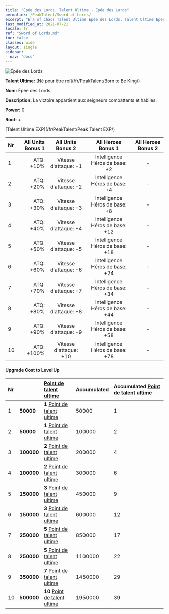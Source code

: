 ```yaml
---
title: "Épée des Lords. Talent Ultime - Épée des Lords"
permalink: /PeakTalent/Sword of Lords/
excerpt: "Era of Chaos Talent Ultime Épée des Lords. Talent Ultime Épée des Lords. Épée des Lords"
last_modified_at: 2021-07-21
locale: fr
ref: "Sword of Lords.md"
toc: false
classes: wide
layout: single
sidebar:
  nav: "docs"
---
```


  ![Épée des Lords](/images/pt/talent_4301.png)

  **Talent Ultime:** [Né pour être roi](/fr/PeakTalent/Born to Be King/)

  **Nom:** Épée des Lords

  **Description:** La victoire appartient aux seigneurs combattants et habiles.

  **Power:** 0

  **Root:** +

  [Talent Ultime EXP](/fr/PeakTalent/Peak Talent EXP/)

  | Nr | All Units Bonus 1 | All Units Bonus 2 | All Heroes Bonus 1 | All Heroes Bonus 2 |
  |:---|--------------:|:-------------:|:-------------:|:-------------:|
  | 1 | ATQ: +10% | Vitesse d'attaque: +1 | Intelligence Héros de base: +2 | - |
  | 2 | ATQ: +20% | Vitesse d'attaque: +2 | Intelligence Héros de base: +4 | - |
  | 3 | ATQ: +30% | Vitesse d'attaque: +3 | Intelligence Héros de base: +8 | - |
  | 4 | ATQ: +40% | Vitesse d'attaque: +4 | Intelligence Héros de base: +12 | - |
  | 5 | ATQ: +50% | Vitesse d'attaque: +5 | Intelligence Héros de base: +18 | - |
  | 6 | ATQ: +60% | Vitesse d'attaque: +6 | Intelligence Héros de base: +24 | - |
  | 7 | ATQ: +70% | Vitesse d'attaque: +7 | Intelligence Héros de base: +34 | - |
  | 8 | ATQ: +80% | Vitesse d'attaque: +8 | Intelligence Héros de base: +44 | - |
  | 9 | ATQ: +90% | Vitesse d'attaque: +9 | Intelligence Héros de base: +58 | - |
  | 10 | ATQ: +100% | Vitesse d'attaque: +10 | Intelligence Héros de base: +78 | - |


#### Upgrade Cost to Level Up

  | Nr | <i class="fas fa-coins"/> | [Point de talent ultime](/ItemsFR/con_934/) | Accumulated <i class="fas fa-coins"/> | Accumulated [Point de talent ultime](/ItemsFR/con_934/) |
  |:---|:--------------|:-------------|:-------------|:-------------|
  | 1 | **50000** | **1** [Point de talent ultime](/ItemsFR/con_934/) | 50000 | 1 |
  | 2 | **50000** | **1** [Point de talent ultime](/ItemsFR/con_934/) | 100000 | 2 |
  | 3 | **100000** | **2** [Point de talent ultime](/ItemsFR/con_934/) | 200000 | 4 |
  | 4 | **100000** | **2** [Point de talent ultime](/ItemsFR/con_934/) | 300000 | 6 |
  | 5 | **150000** | **3** [Point de talent ultime](/ItemsFR/con_934/) | 450000 | 9 |
  | 6 | **150000** | **3** [Point de talent ultime](/ItemsFR/con_934/) | 600000 | 12 |
  | 7 | **250000** | **5** [Point de talent ultime](/ItemsFR/con_934/) | 850000 | 17 |
  | 8 | **250000** | **5** [Point de talent ultime](/ItemsFR/con_934/) | 1100000 | 22 |
  | 9 | **350000** | **7** [Point de talent ultime](/ItemsFR/con_934/) | 1450000 | 29 |
  | 10 | **500000** | **10** [Point de talent ultime](/ItemsFR/con_934/) | 1950000 | 39 |
